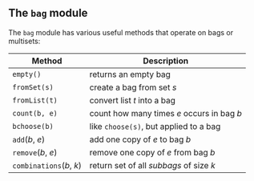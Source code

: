 ## The `bag` module 

The `bag` module has various useful methods that operate on bags or
multisets:

| Method | Description |
| ------ | ------- |
| `empty()` |                returns an empty bag |
| `fromSet(s)` |             create a bag from set $s$ |
| `fromList(t)` |            convert list $t$ into a bag |
| `count(b, e)` |            count how many times $e$ occurs in bag $b$ |
| `bchoose(b)` |             like `choose(s)`, but applied to a bag |
| `add`($b$, $e$) |          add one copy of $e$ to bag $b$ |
| `remove`($b$, $e$) |       remove one copy of $e$ from bag $b$ |
| `combinations`($b$, $k$) | return set of all *subbags* of size $k$ |